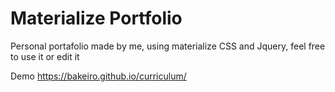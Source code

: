 # Materialize Portfolio

Personal portafolio made by me, using materialize CSS and Jquery, feel free to use it or edit it 

Demo
https://bakeiro.github.io/curriculum/